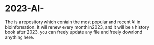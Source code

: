 # 2023-AI-
The is a repository which contain the most popular and recent AI in bioinformation. It will renew every month in2023, and it will be a history book after 2023. you can freely update any file and freely downlond anything here. 
